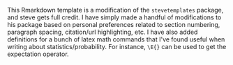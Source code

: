This Rmarkdown template is a modification of the `stevetemplates` package, and steve gets full credit.
I have simply made a handful of modifications to his package
based on personal preferences related to section numbering, paragraph spacing, citation/url highlighting, etc.
I have also added definitions for a bunch of latex math commands that I've found useful when writing about statistics/probability.
For instance, `\E{}` can be used to get the expectation operator.
